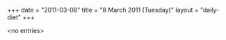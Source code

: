 +++
date = "2011-03-08"
title = "8 March 2011 (Tuesday)"
layout = "daily-diet"
+++

<p>&lt;no entries&gt;</p>
